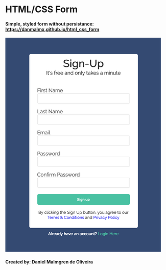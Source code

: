 ﻿# HTML/CSS Form
 
 #### Simple, styled form without persistance: https://danmalmx.github.io/html_css_form

 ![image](/form.png)
 
 
 #### Created by: Daniel Malmgren de Oliveira
